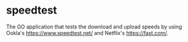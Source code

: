 # speedtest
The GO application that tests the download and upload speeds by using Ookla's https://www.speedtest.net/ and Netflix's https://fast.com/.
